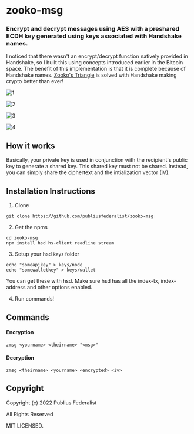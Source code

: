 # zooko-msg
### Encrypt and decrypt messages using AES with a preshared ECDH key generated using keys associated with Handshake names.

I noticed that there wasn't an encrypt/decrypt function natively provided in Handshake, so I built this using concepts introduced earlier in the Bitcoin space.  The benefit of this implementation is that it is complete because of Handshake names.  [Zooko's Triangle](https://en.wikipedia.org/wiki/Zooko%27s_triangle) is solved with Handshake making crypto better than ever!

![1](https://raw.githubusercontent.com/publiusfederalist/zooko-msg/master/1.png)

![2](https://raw.githubusercontent.com/publiusfederalist/zooko-msg/master/2.png)

![3](https://raw.githubusercontent.com/publiusfederalist/zooko-msg/master/3.png)

![4](https://raw.githubusercontent.com/publiusfederalist/zooko-msg/master/4.png)

## How it works

Basically, your private key is used in conjunction with the recipient's public key to generate a shared key.  This shared key must not be shared.  Instead, you can simply share the ciphertext and the intialization vector (IV).

## Installation Instructions

1. Clone
```
git clone https://github.com/publiusfederalist/zooko-msg
```

2. Get the npms
```
cd zooko-msg
npm install hsd hs-client readline stream
```

3. Setup your hsd `keys` folder
```
echo "someapikey" > keys/node
echo "somewalletkey" > keys/wallet
```
You can get these with hsd.  Make sure hsd has all the index-tx, index-address and other options enabled.

4. Run commands!

## Commands

#### Encryption
```
zmsg <yourname> <theirname> "<msg>"
```

#### Decryption
```
zmsg <theirname> <yourname> <encrypted> <iv>
````

## Copyright

Copyright (c) 2022 Publius Federalist

All Rights Reserved

MIT LICENSED.

